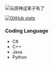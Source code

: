 ![玩原神这辈子有了](https://genshincard.qhy04.com/detail/rand/184872832.png)

[![GitHub stats](https://github-readme-stats.vercel.app/api?username=Lightczx&theme=transparent)](https://github.com/Lightczx)
### Coding Language
* C#
* C++
* Java
* Python
